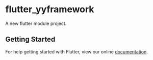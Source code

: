 # flutter_yyframework

A new flutter module project.

## Getting Started

For help getting started with Flutter, view our online
[documentation](https://flutter.dev/).
